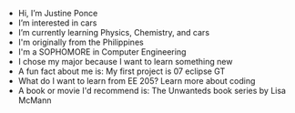 - Hi, I’m Justine Ponce
- I’m interested in cars
- I’m currently learning Physics, Chemistry, and cars
- I'm originally from the Philippines
- I'm a SOPHOMORE in Computer Engineering
- I chose my major because I want to learn something new
- A fun fact about me is:  My first project is 07 eclipse GT
- What do I want to learn from EE 205?  Learn more about coding
- A book or movie I'd recommend is:  The Unwanteds book series by Lisa McMann
